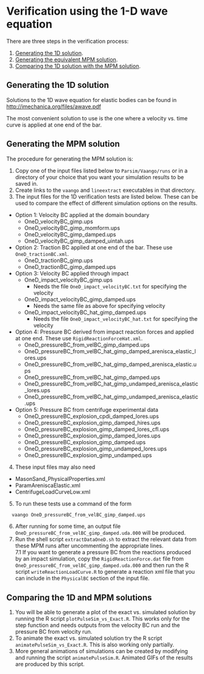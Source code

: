 Verification using the 1-D wave equation
========================================
There are three steps in the verification process:

1.  [Generating the 1D solution](#generating-the-1d-solution).
2.  [Generating the equivalent MPM solution](#generating-the-mpm-solution).
3.  [Comparing the 1D solution with the MPM solution](#comparing-the-1d-and-mpm-solutions).

Generating the 1D solution
--------------------------------
Solutions to the 1D wave equation for elastic bodies can be found in 
http://imechanica.org/files/awave.pdf

The most convenient solution to use is the one where a velocity vs. time curve is
applied at one end of the bar.  

Generating the MPM solution
--------------------------------
The procedure for generating the MPM solution is:
1. Copy one of the input files listed below to `Parsim/Vaango/runs` or in a directory 
   of your choice that you want your simulation results to be saved in.
2. Create links to the `vaango` and `lineextract` executables in that directory.
3. The input files for the 1D verification tests are listed below.  These can be used
   to compare the effect of different simulation options on the results.
  * Option 1: Velocity BC applied at the domain boundary
    * OneD_velocityBC_gimp.ups
    * OneD_velocityBC_gimp_momform.ups
    * OneD_velocityBC_gimp_damped.ups
    * OneD_velocityBC_gimp_damped_uintah.ups
  * Option 2: Traction BC applied at one end of the bar.  These use `OneD_tractionBC.xml`.
    * OneD_tractionBC_gimp.ups
    * OneD_tractionBC_gimp_damped.ups
  * Option 3: Velocity BC applied through impact
    * OneD_impact_velocityBC_gimp.ups
      * Needs the file `OneD_impact_velocityBC.txt` for specifying the velocity
    * OneD_impact_velocityBC_gimp_damped.ups
      * Needs the same file as above for specifying velocity
    * OneD_impact_velocityBC_hat_gimp_damped.ups
      * Needs the file `OneD_impact_velocityBC_hat.txt` for specifying the velocity
  * Option 4: Pressure BC derived from impact reaction forces and applied at one end.  These use
    `RigidReactionForceHat.xml`.
    * OneD_pressureBC_from_velBC_gimp_damped.ups
    * OneD_pressureBC_from_velBC_hat_gimp_damped_arenisca_elastic_lores.ups
    * OneD_pressureBC_from_velBC_hat_gimp_damped_arenisca_elastic.ups
    * OneD_pressureBC_from_velBC_hat_gimp_damped.ups
    * OneD_pressureBC_from_velBC_hat_gimp_undamped_arenisca_elastic_lores.ups
    * OneD_pressureBC_from_velBC_hat_gimp_undamped_arenisca_elastic.ups
  * Option 5: Pressure BC from centrifuge experimental data
    * OneD_pressureBC_explosion_cpdi_damped_lores.ups
    * OneD_pressureBC_explosion_gimp_damped_hires.ups
    * OneD_pressureBC_explosion_gimp_damped_lores_cfl.ups
    * OneD_pressureBC_explosion_gimp_damped_lores.ups
    * OneD_pressureBC_explosion_gimp_damped.ups
    * OneD_pressureBC_explosion_gimp_undamped_lores.ups
    * OneD_pressureBC_explosion_gimp_undamped.ups
4. These input files may also need 
  * MasonSand_PhysicalProperties.xml
  * ParamAreniscaElastic.xml
  * CentrifugeLoadCurveLow.xml
5. To run these tests use a command of the form
```sh
  vaango OneD_pressureBC_from_velBC_gimp_damped.ups
```
6. After running for some time, an output file `OneD_pressureBC_from_velBC_gimp_damped.uda.000` will be 
   produced.
7. Run the shell script `extractDataOneD.sh` to extract the relevant data from these MPM runs
   after uncommenting the appropriate lines.  
7.1 If you want to generate a pressure BC from the reactions produced by an impact simulation, copy
    the `RigidReactionForce.dat` file from `OneD_pressureBC_from_velBC_gimp_damped.uda.000` and
    then run the R script `writeReactionLoadCurve.R` to generate a reaction xml file that you can include
    in the `PhysicalBC` section of the input file.

Comparing the 1D and MPM solutions
----------------------------------------
1. You will be able to generate a plot of the exact vs. simulated solution by running the
   R script `plotPulseSim_vs_Exact.R`.   This works only for the step function and needs outputs
   from the velocity BC run and the pressure BC from velocity run.
2. To animate the exact vs. simulated solution try the R script `animatePulseSim_vs_Exact.R`.  This
   is also working only partially.
3. More general animations of simulations can be created by modifying and running the script
   `animatePulseSim.R`.  Animated GIFs of the results are produced by this script.




